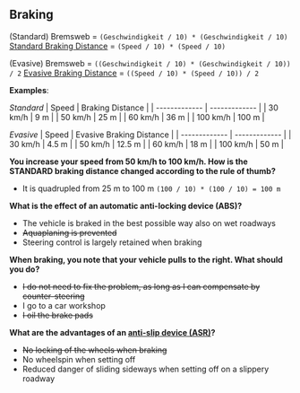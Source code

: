 ## Braking

(Standard) Bremsweb = `(Geschwindigkeit / 10) * (Geschwindigkeit / 10)`
[Standard Braking Distance](http://app.fahrschulcard.de/book/b-buch/08/navpoint3) = `(Speed / 10) * (Speed / 10)`

(Evasive) Bremsweb = `((Geschwindigkeit / 10) * (Geschwindigkeit / 10)) / 2`
[Evasive Braking Distance](http://app.fahrschulcard.de/book/b-buch/08/navpoint3) = `((Speed / 10) * (Speed / 10)) / 2`

**Examples**:

*Standard*
| Speed  | Braking Distance |
| ------------- | ------------- |
| 30 km/h  | 9 m  |
| 50 km/h  | 25 m |
| 60 km/h  | 36 m |
| 100 km/h  | 100 m |

*Evasive*
| Speed  | Evasive Braking Distance |
| ------------- | ------------- |
| 30 km/h  | 4.5 m  |
| 50 km/h  | 12.5 m |
| 60 km/h  | 18 m |
| 100 km/h  | 50 m |

**You increase your speed from 50 km/h to 100 km/h. How is the STANDARD braking distance changed according to the rule of thumb?**
- It is quadrupled from 25 m to 100 m `(100 / 10) * (100 / 10) = 100 m`

**What is the effect of an automatic anti-locking device (ABS)?**
- The vehicle is braked in the best possible way also on wet roadways
- ~~Aquaplaning is prevented~~
- Steering control is largely retained when braking

**When braking, you note that your vehicle pulls to the right. What should you do?**
- ~~I do not need to fix the problem, as long as I can compensate by counter-steering~~
- I go to a car workshop
- ~~I oil the brake pads~~

**What are the advantages of an [anti-slip device (ASR)](https://en.wikipedia.org/wiki/Traction_control_system)?**
- ~~No locking of the wheels when braking~~
- No wheelspin when setting off
- Reduced danger of sliding sideways when setting off on a slippery roadway